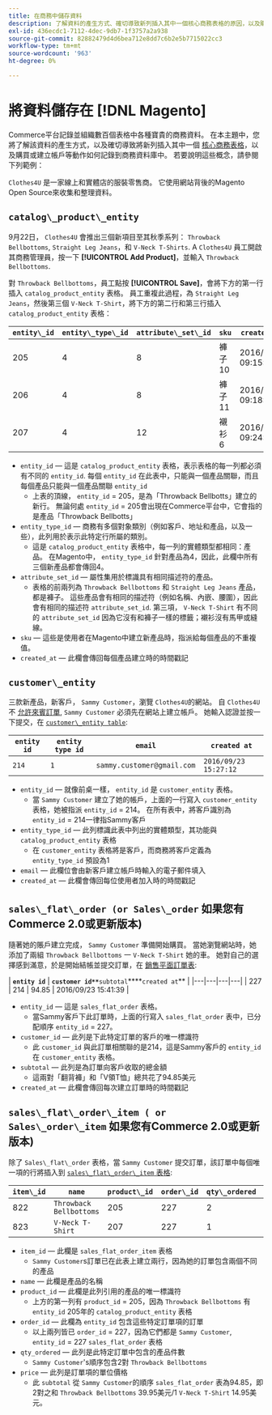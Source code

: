 ```yaml
---
title: 在商務中儲存資料
description: 了解資料的產生方式、確切導致新列插入其中一個核心商務表格的原因，以及購買或建立帳戶等動作記錄在商務資料庫中的方式。
exl-id: 436ecdc1-7112-4dec-9db7-1f3757a2a938
source-git-commit: 82882479d4d6bea712e8dd7c6b2e5b7715022cc3
workflow-type: tm+mt
source-wordcount: '963'
ht-degree: 0%

---
```


# 將資料儲存在 [!DNL Magento]

Commerce平台記錄並組織數百個表格中各種寶貴的商務資料。 在本主題中，您將了解該資料的產生方式，以及確切導致將新列插入其中一個 [核心商務表格](../data-warehouse-mgr/common-mage-tables.md)，以及購買或建立帳戶等動作如何記錄到商務資料庫中。 若要說明這些概念，請參閱下列範例：

`Clothes4U` 是一家線上和實體店的服裝零售商。 它使用網站背後的Magento Open Source來收集和整理資料。

## `catalog\_product\_entity`

9月22日， `Clothes4U` 會推出三個新項目至其秋季系列： `Throwback Bellbottoms`, `Straight Leg Jeans`，和 `V-Neck T-Shirts`. A `Clothes4U` 員工開啟其商務管理員，按一下 **[!UICONTROL Add Product]**，並輸入 `Throwback Bellbottoms`.

對 `Throwback Bellbottoms`，員工點按 **[!UICONTROL Save]**，會將下方的第一行插入 `catalog_product_entity` 表格。 員工重複此過程，為 `Straight Leg Jeans`，然後第三個 `V-Neck T-Shirt`，將下方的第二行和第三行插入 `catalog_product_entity` 表格：

| **`entity\_id`** | **`entity\_type\_id`** | **`attribute\_set\_id`** | **`sku`** | **`created\_at`** |
|---|---|---|---|---|
| 205 | 4 | 8 | 褲子10 | 2016/09/22 09:15:43 |
| 206 | 4 | 8 | 褲子11 | 2016/09/22 09:18:17 |
| 207 | 4 | 12 | 襯衫6 | 2016/09/22 09:24:02 |

* `entity_id`  — 這是 `catalog_product_entity` 表格，表示表格的每一列都必須有不同的 `entity_id`. 每個 `entity_id` 在此表中，只能與一個產品關聯，而且每個產品只能與一個產品關聯 `entity_id`
   * 上表的頂線， `entity_id` = 205，是為「Throwback Bellbotts」建立的新行。 無論何處 `entity_id` = 205會出現在Commerce平台中，它會指的是產品「Throwback Bellbotts」
* `entity_type_id`  — 商務有多個對象類別（例如客戶、地址和產品，以及一些），此列用於表示此特定行所屬的類別。
   * 這是 `catalog_product_entity` 表格中，每一列的實體類型都相同：產品。 在Magento中， `entity_type_id` 針對產品為4，因此，此欄中所有三個新產品都會傳回4。
* `attribute_set_id`  — 屬性集用於標識具有相同描述符的產品。
   * 表格的前兩列為 `Throwback Bellbottoms` 和 `Straight Leg Jeans` 產品，都是褲子。 這些產品會有相同的描述符（例如名稱、內嵌、腰圍），因此會有相同的描述符 `attribute_set_id`. 第三項， `V-Neck T-Shirt` 有不同的 `attribute_set_id` 因為它沒有和褲子一樣的標籤；襯衫沒有馬甲或縫線。
* `sku`  — 這些是使用者在Magento中建立新產品時，指派給每個產品的不重複值。
* `created_at`  — 此欄會傳回每個產品建立時的時間戳記

## `customer\_entity`

三款新產品，新客戶， `Sammy Customer`，瀏覽 `Clothes4U`的網站。 自 `Clothes4U` 不 [允許來賓訂單](https://support.magento.com/hc/en-us/articles/360016729951-Common-Magento-Misconceptions), `Sammy Customer` 必須先在網站上建立帳戶。 她輸入認證並按一下提交，在 [`customer\_entity table`](../data-warehouse-mgr/cust-ent-table.md):

| **`entity id`** | **`entity type id`** | **`email`** | **`created at`** |
|---|---|---|---|
| `214` | `1` | `sammy.customer@gmail.com` | `2016/09/23 15:27:12` |

* `entity_id`  — 就像前桌一樣， `entity_id` 是 `customer_entity` 表格。
   * 當 `Sammy Customer` 建立了她的帳戶，上面的一行寫入 `customer_entity` 表格，她被指派 `entity_id` = 214。 在所有表中，將客戶識別為 `entity_id` = 214一律指Sammy客戶
* `entity_type_id`  — 此列標識此表中列出的實體類型，其功能與 `catalog_product_entity` 表格
   * 在 `customer_entity` 表格將是客戶，而商務將客戶定義為 `entity_type_id` 預設為1
* `email`  — 此欄位會由新客戶建立帳戶時輸入的電子郵件填入
* `created_at`  — 此欄會傳回每位使用者加入時的時間戳記

## `sales\_flat\_order (or Sales\_order` 如果您有Commerce 2.0或更新版本)

隨著她的賬戶建立完成， `Sammy Customer` 準備開始購買。 當她瀏覽網站時，她添加了兩組 `Throwback Bellbottoms` 一 `V-Neck T-Shirt` 她的車。 她對自己的選擇感到滿意，於是開始結帳並提交訂單，在 [銷售平面訂單表](../data-warehouse-mgr/sales-flat-order-table.md):

| **`entity id`** | **`customer id**`**`subtotal`****`created at`** |
|---|---|---|---|
| 227 | 214 | 94.85 | 2016/09/23 15:41:39 |

* `entity_id`  — 這是 `sales_flat_order` 表格。
   * 當Sammy客戶下此訂單時，上面的行寫入 `sales_flat_order` 表中，已分配順序 `entity_id` = 227。
* `customer_id`  — 此列是下此特定訂單的客戶的唯一標識符
   * 此 `customer_id` 與此訂單相關聯的是214，這是Sammy客戶的 `entity_id` 在 `customer_entity` 表格。
* `subtotal`  — 此列是為訂單向客戶收取的總金額
   * 這兩對「翻背褲」和「V領T恤」總共花了94.85美元
* `created_at`  — 此欄會傳回每次建立訂單時的時間戳記

## `sales\_flat\_order\_item ( or Sales\_order\_item` 如果您有Commerce 2.0或更新版本)

除了 `Sales\_flat\_order` 表格，當 `Sammy Customer` 提交訂單，該訂單中每個唯一項的行將插入到 [`sales\_flat\_order\_item` 表格](../data-warehouse-mgr/sales-flat-order-item-table.md):

| **`item\_id`** | **`name`** | **`product\_id`** | **`order\_id`** | **`qty\_ordered`** | **`price`** |
|---|---|---|---|---|---|
| 822 | `Throwback Bellbottoms` | 205 | 227 | 2 | 39.95 |
| 823 | `V-Neck T-Shirt` | 207 | 227 | 1 | 14.95 |

* `item_id`  — 此欄是 `sales_flat_order_item` 表格
   * `Sammy Customer`s訂單已在此表上建立兩行，因為她的訂單包含兩個不同的產品
* `name`  — 此欄是產品的名稱
* `product_id`  — 此欄是此列引用的產品的唯一標識符
   * 上方的第一列有 `product_id` = 205，因為 `Throwback Bellbottoms` 有 `entity_id` 205年的 `catalog_product_entity` 表格
* `order_id`  — 此欄為 `entity_id` 包含這些特定訂單項的訂單
   * 以上兩列皆已 `order_id` = 227，因為它們都是 `Sammy Customer`, `entity_id` = 227 `sales_flat_order` 表格
* `qty_ordered`  — 此列是此特定訂單中包含的產品件數
   * `Sammy Customer`&#39;s順序包含2對 `Throwback Bellbottoms`
* `price`  — 此列是訂單項的單位價格
   * 此 `subtotal` 從 `Sammy Customer`的順序 `sales_flat_order` 表為94.85，即2對之和 `Throwback Bellbottoms` 39.95美元/1 `V-Neck T-Shirt` 14.95美元。

